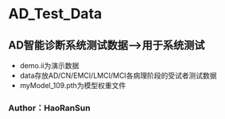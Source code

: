 # AD_Test_Data
## AD智能诊断系统测试数据-->用于系统测试
* demo.ii为演示数据
* data存放AD/CN/EMCI/LMCI/MCI各病理阶段的受试者测试数据
* myModel_109.pth为模型权重文件
### Author：HaoRanSun
